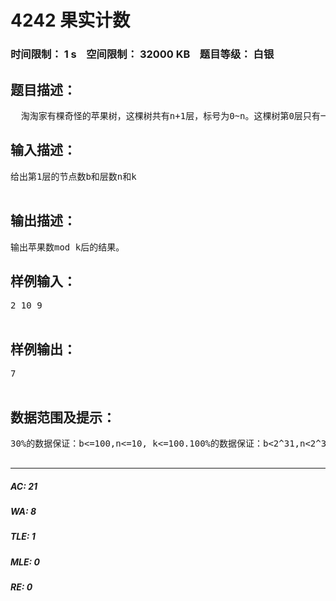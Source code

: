 # 4242 果实计数   
### 时间限制： 1 s&nbsp;&nbsp;&nbsp;&nbsp;空间限制： 32000 KB&nbsp;&nbsp;&nbsp;&nbsp;题目等级： 白银  
## 题目描述：  

<pre>
  淘淘家有棵奇怪的苹果树，这棵树共有n+1层，标号为0~n。这棵树第0层只有一个节点，为根节点。已知这棵树为b叉树，且保证是一颗满b叉树。现在，该树第n层的每个节点上都结出了一个苹果，淘淘想知道共结了多少苹果。由于数量可能很大，答案要求输出mod k后的结果。
</pre>
  
  
## 输入描述：  

<pre>
给出第1层的节点数b和层数n和k  

</pre>
  
  
## 输出描述：  

<pre>
输出苹果数mod k后的结果。
</pre>
  
  
## 样例输入：  

<pre>
2 10 9  

</pre>
  
  
## 样例输出：  

<pre>
7  

</pre>
  
  
## 数据范围及提示：  

<pre>
30%的数据保证：b<=100,n<=10, k<=100.100%的数据保证：b<2^31,n<2^31,k<=2^15.   

</pre>
  
  
***  

##### AC: 21  
##### WA: 8  
##### TLE: 1  
##### MLE: 0  
##### RE: 0  
